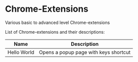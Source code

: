 # Chrome-Extensions
Various basic to advanced level Chrome-extensions

List of Chrome-extensions and their descriptions:

| Name       | Description                          |
|------------| -------------------------------------|
| Hello World| Opens a popup page with keys shortcut 
